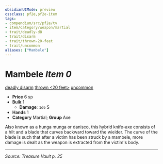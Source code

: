 ```yaml
---
obsidianUIMode: preview
cssclass: pf2e,pf2e-item
tags:
- compendium/src/pf2e/tv
- item/category/weapon/martial
- trait/deadly-d8
- trait/disarm
- trait/thrown-20-feet
- trait/uncommon
aliases: ["Mambele"]
---
```

# Mambele *Item 0*  
[deadly <d8>](rules/traits/deadly-d8.md "Deadly Weapon Trait")  [disarm](Reference/Rules/Traits/disarm.md "Disarm Weapon Trait")  [thrown <20 feet>](rules/traits/thrown-20-feet.md "Thrown Weapon Trait")  [uncommon](uncommon.md "Uncommon Rarity Trait")  

- **Price** 6 sp
- **Bulk** 1
  - **Damage**: `1d6` S
- **Hands** 1
- **Category** Martial; **Group** Axe 

Also known as a hunga munga or danisco, this hybrid knife-axe consists of a hilt and a blade that curves backward toward the wielder. The curve of the blade is such that after a victim has been struck by a mambele, more damage is dealt as the weapon is extracted from the victim's body.


---
*Source: Treasure Vault p. 25*